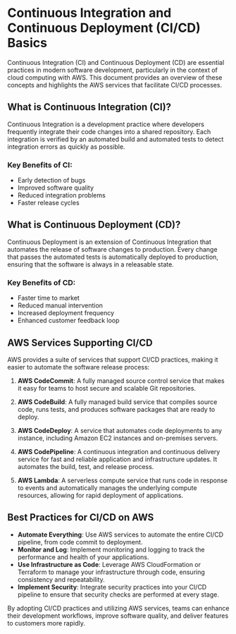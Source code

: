 # Continuous Integration and Continuous Deployment (CI/CD) Basics

Continuous Integration (CI) and Continuous Deployment (CD) are essential practices in modern software development, particularly in the context of cloud computing with AWS. This document provides an overview of these concepts and highlights the AWS services that facilitate CI/CD processes.

## What is Continuous Integration (CI)?

Continuous Integration is a development practice where developers frequently integrate their code changes into a shared repository. Each integration is verified by an automated build and automated tests to detect integration errors as quickly as possible. 

### Key Benefits of CI:
- Early detection of bugs
- Improved software quality
- Reduced integration problems
- Faster release cycles

## What is Continuous Deployment (CD)?

Continuous Deployment is an extension of Continuous Integration that automates the release of software changes to production. Every change that passes the automated tests is automatically deployed to production, ensuring that the software is always in a releasable state.

### Key Benefits of CD:
- Faster time to market
- Reduced manual intervention
- Increased deployment frequency
- Enhanced customer feedback loop

## AWS Services Supporting CI/CD

AWS provides a suite of services that support CI/CD practices, making it easier to automate the software release process:

1. **AWS CodeCommit**: A fully managed source control service that makes it easy for teams to host secure and scalable Git repositories.

2. **AWS CodeBuild**: A fully managed build service that compiles source code, runs tests, and produces software packages that are ready to deploy.

3. **AWS CodeDeploy**: A service that automates code deployments to any instance, including Amazon EC2 instances and on-premises servers.

4. **AWS CodePipeline**: A continuous integration and continuous delivery service for fast and reliable application and infrastructure updates. It automates the build, test, and release process.

5. **AWS Lambda**: A serverless compute service that runs code in response to events and automatically manages the underlying compute resources, allowing for rapid deployment of applications.

## Best Practices for CI/CD on AWS

- **Automate Everything**: Use AWS services to automate the entire CI/CD pipeline, from code commit to deployment.
- **Monitor and Log**: Implement monitoring and logging to track the performance and health of your applications.
- **Use Infrastructure as Code**: Leverage AWS CloudFormation or Terraform to manage your infrastructure through code, ensuring consistency and repeatability.
- **Implement Security**: Integrate security practices into your CI/CD pipeline to ensure that security checks are performed at every stage.

By adopting CI/CD practices and utilizing AWS services, teams can enhance their development workflows, improve software quality, and deliver features to customers more rapidly.